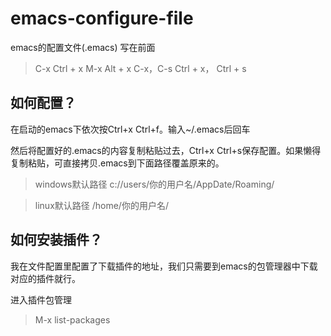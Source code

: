 # emacs-configure-file
emacs的配置文件(.emacs)
写在前面 
>C-x       Ctrl + x
M-x       Alt + x
C-x，C-s      Ctrl + x， Ctrl + s

如何配置？
-------------
在启动的emacs下依次按Ctrl+x Ctrl+f。输入~/.emacs后回车

然后将配置好的.emacs的内容复制粘贴过去，Ctrl+x Ctrl+s保存配置。如果懒得复制粘贴，可直接拷贝.emacs到下面路径覆盖原来的。

>windows默认路径
c://users/你的用户名/AppDate/Roaming/

>linux默认路径
/home/你的用户名/

如何安装插件？
-----------------------
我在文件配置里配置了下载插件的地址，我们只需要到emacs的包管理器中下载对应的插件就行。

进入插件包管理
>M-x
list-packages
